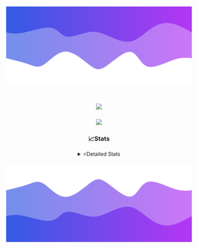 ![Header](./header.png)
<div align="center">

<h1 align="center">
  <a href="https://git.io/typing-svg">
    <img src="https://readme-typing-svg.herokuapp.com/?lines=Hello,+There!+%F0%9F%91%8B;This+is+chicho.;Owner+on+Ocean;&center=true&size=25">
  </a>
</h1>
  
<p align="center">
  <img src="https://lanyard.cnrad.dev/api/852683595378196480" />
</p>

### 📈Stats
<details>
    <summary> ⚡Detailed Stats</summary>
    <br/>

<!--START_SECTION:waka-->
![Code Time](http://img.shields.io/badge/Code%20Time-1%2C056%20hrs%2059%20mins-blue)

![Profile Views](http://img.shields.io/badge/Profile%20Views-0-blue)

**🐱 My GitHub Data** 

> 📦 188.8 kB Used in GitHub's Storage 
 > 
> 🏆 0 Contributions in the Year 2025
 > 
> 🚫 Not Opted to Hire
 > 
> 📜 15 Public Repositories 
 > 
> 🔑 13 Private Repositories 
 > 
**I'm a Night 🦉** 

```text
🌞 Morning                24 commits          █░░░░░░░░░░░░░░░░░░░░░░░░   04.51 % 
🌆 Daytime                72 commits          ███░░░░░░░░░░░░░░░░░░░░░░   13.53 % 
🌃 Evening                238 commits         ███████████░░░░░░░░░░░░░░   44.74 % 
🌙 Night                  198 commits         █████████░░░░░░░░░░░░░░░░   37.22 % 
```
📅 **I'm Most Productive on Friday** 

```text
Monday                   28 commits          █░░░░░░░░░░░░░░░░░░░░░░░░   05.26 % 
Tuesday                  115 commits         █████░░░░░░░░░░░░░░░░░░░░   21.62 % 
Wednesday                83 commits          ████░░░░░░░░░░░░░░░░░░░░░   15.60 % 
Thursday                 71 commits          ███░░░░░░░░░░░░░░░░░░░░░░   13.35 % 
Friday                   126 commits         ██████░░░░░░░░░░░░░░░░░░░   23.68 % 
Saturday                 61 commits          ███░░░░░░░░░░░░░░░░░░░░░░   11.47 % 
Sunday                   48 commits          ██░░░░░░░░░░░░░░░░░░░░░░░   09.02 % 
```


📊 **This Week I Spent My Time On** 

```text
🕑︎ Time Zone: America/Argentina/Buenos_Aires

💬 Programming Languages: 
TypeScript               19 hrs 5 mins       ████████████████████████░   94.61 % 
JSON                     22 mins             ░░░░░░░░░░░░░░░░░░░░░░░░░   01.82 % 
Python                   21 mins             ░░░░░░░░░░░░░░░░░░░░░░░░░   01.76 % 
Other                    9 mins              ░░░░░░░░░░░░░░░░░░░░░░░░░   00.82 % 
JavaScript               9 mins              ░░░░░░░░░░░░░░░░░░░░░░░░░   00.75 % 

🔥 Editors: 
Cursor                   20 hrs 11 mins      █████████████████████████   100.00 % 

🐱‍💻 Projects: 
ocean-backend            20 hrs 11 mins      █████████████████████████   100.00 % 

💻 Operating System: 
Windows                  20 hrs 11 mins      █████████████████████████   100.00 % 
```

**I Mostly Code in JavaScript** 

```text
JavaScript               8 repos             ██████░░░░░░░░░░░░░░░░░░░   24.24 % 
HTML                     7 repos             █████░░░░░░░░░░░░░░░░░░░░   21.21 % 
TypeScript               4 repos             ███░░░░░░░░░░░░░░░░░░░░░░   12.12 % 
Astro                    2 repos             ██░░░░░░░░░░░░░░░░░░░░░░░   06.06 % 
SCSS                     1 repo              █░░░░░░░░░░░░░░░░░░░░░░░░   03.03 % 
```




 Last Updated on 13/02/2025 18:22:10 UTC
<!--END_SECTION:waka-->
</details>

![Footer](./footer.png)
